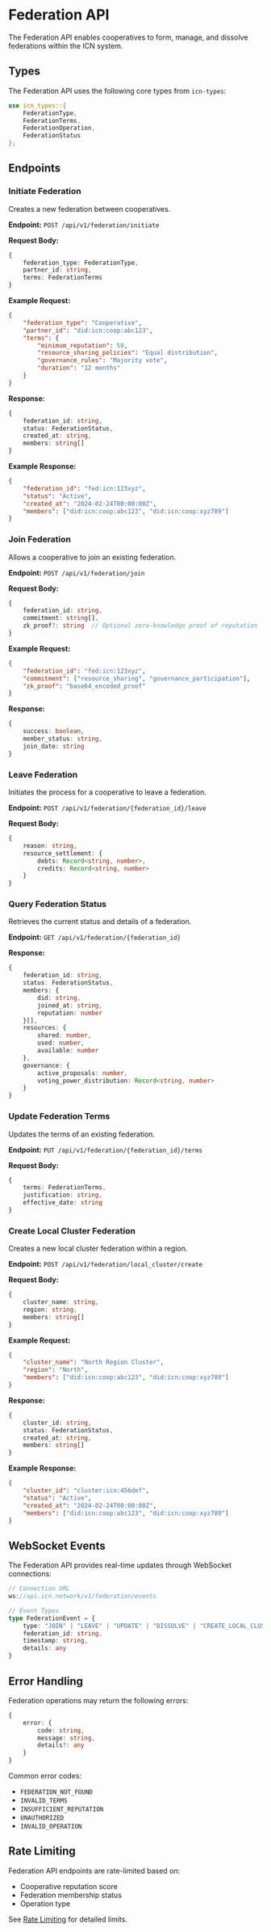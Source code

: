 # Federation API

The Federation API enables cooperatives to form, manage, and dissolve federations within the ICN system.

## Types

The Federation API uses the following core types from `icn-types`:

```rust
use icn_types::{
    FederationType,
    FederationTerms,
    FederationOperation,
    FederationStatus
};
```

## Endpoints

### Initiate Federation

Creates a new federation between cooperatives.

**Endpoint:** `POST /api/v1/federation/initiate`

**Request Body:**
```typescript
{
    federation_type: FederationType,
    partner_id: string,
    terms: FederationTerms
}
```

**Example Request:**
```json
{
    "federation_type": "Cooperative",
    "partner_id": "did:icn:coop:abc123",
    "terms": {
        "minimum_reputation": 50,
        "resource_sharing_policies": "Equal distribution",
        "governance_rules": "Majority vote",
        "duration": "12 months"
    }
}
```

**Response:**
```typescript
{
    federation_id: string,
    status: FederationStatus,
    created_at: string,
    members: string[]
}
```

**Example Response:**
```json
{
    "federation_id": "fed:icn:123xyz",
    "status": "Active",
    "created_at": "2024-02-24T00:00:00Z",
    "members": ["did:icn:coop:abc123", "did:icn:coop:xyz789"]
}
```

### Join Federation

Allows a cooperative to join an existing federation.

**Endpoint:** `POST /api/v1/federation/join`

**Request Body:**
```typescript
{
    federation_id: string,
    commitment: string[],
    zk_proof?: string  // Optional zero-knowledge proof of reputation
}
```

**Example Request:**
```json
{
    "federation_id": "fed:icn:123xyz",
    "commitment": ["resource_sharing", "governance_participation"],
    "zk_proof": "base64_encoded_proof"
}
```

**Response:**
```typescript
{
    success: boolean,
    member_status: string,
    join_date: string
}
```

### Leave Federation

Initiates the process for a cooperative to leave a federation.

**Endpoint:** `POST /api/v1/federation/{federation_id}/leave`

**Request Body:**
```typescript
{
    reason: string,
    resource_settlement: {
        debts: Record<string, number>,
        credits: Record<string, number>
    }
}
```

### Query Federation Status

Retrieves the current status and details of a federation.

**Endpoint:** `GET /api/v1/federation/{federation_id}`

**Response:**
```typescript
{
    federation_id: string,
    status: FederationStatus,
    members: {
        did: string,
        joined_at: string,
        reputation: number
    }[],
    resources: {
        shared: number,
        used: number,
        available: number
    },
    governance: {
        active_proposals: number,
        voting_power_distribution: Record<string, number>
    }
}
```

### Update Federation Terms

Updates the terms of an existing federation.

**Endpoint:** `PUT /api/v1/federation/{federation_id}/terms`

**Request Body:**
```typescript
{
    terms: FederationTerms,
    justification: string,
    effective_date: string
}
```

### Create Local Cluster Federation

Creates a new local cluster federation within a region.

**Endpoint:** `POST /api/v1/federation/local_cluster/create`

**Request Body:**
```typescript
{
    cluster_name: string,
    region: string,
    members: string[]
}
```

**Example Request:**
```json
{
    "cluster_name": "North Region Cluster",
    "region": "North",
    "members": ["did:icn:coop:abc123", "did:icn:coop:xyz789"]
}
```

**Response:**
```typescript
{
    cluster_id: string,
    status: FederationStatus,
    created_at: string,
    members: string[]
}
```

**Example Response:**
```json
{
    "cluster_id": "cluster:icn:456def",
    "status": "Active",
    "created_at": "2024-02-24T00:00:00Z",
    "members": ["did:icn:coop:abc123", "did:icn:coop:xyz789"]
}
```

## WebSocket Events

The Federation API provides real-time updates through WebSocket connections:

```typescript
// Connection URL
ws://api.icn.network/v1/federation/events

// Event Types
type FederationEvent = {
    type: "JOIN" | "LEAVE" | "UPDATE" | "DISSOLVE" | "CREATE_LOCAL_CLUSTER",
    federation_id: string,
    timestamp: string,
    details: any
}
```

## Error Handling

Federation operations may return the following errors:

```typescript
{
    error: {
        code: string,
        message: string,
        details?: any
    }
}
```

Common error codes:
- `FEDERATION_NOT_FOUND`
- `INVALID_TERMS`
- `INSUFFICIENT_REPUTATION`
- `UNAUTHORIZED`
- `INVALID_OPERATION`

## Rate Limiting

Federation API endpoints are rate-limited based on:
- Cooperative reputation score
- Federation membership status
- Operation type

See [Rate Limiting](../guides/rate-limiting.md) for detailed limits. 
